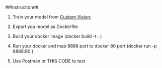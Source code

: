 ##Instruction##

1. Train your model from [Custom Vision](https://www.customvision.ai/projects);

2. Export you model as Dockerfile

3. Build your docker image (docker build -t <your image name> . )

4. Run your docker and map 8888 port to docker 80 port (docker run -p 8888:80 <your image name>)

5. Use Postman or THIS CODE to test
